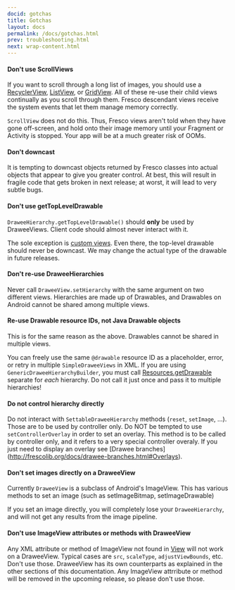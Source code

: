 ```yaml
---
docid: gotchas
title: Gotchas
layout: docs
permalink: /docs/gotchas.html
prev: troubleshooting.html
next: wrap-content.html
---
```


#### Don't use ScrollViews

If you want to scroll through a long list of images, you should use a [RecyclerView](http://developer.android.com/reference/android/support/v7/widget/RecyclerView.html), [ListView](https://developer.android.com/reference/android/widget/ListView.html), or [GridView](https://developer.android.com/reference/android/widget/GridView.html). All of these re-use their child views continually as you scroll through them. Fresco descendant views receive the system events that let them manage memory correctly.

`ScrollView` does not do this. Thus, Fresco views aren't told when they have gone off-screen, and hold onto their image memory until your Fragment or Activity is stopped. Your app will be at a much greater risk of OOMs.

#### Don't downcast

It is tempting to downcast objects returned by Fresco classes into actual objects that appear to give you greater control. At best, this will result in fragile code that gets broken in next release; at worst, it will lead to very subtle bugs.

#### Don't use getTopLevelDrawable

`DraweeHierarchy.getTopLevelDrawable()` should **only** be used by DraweeViews. Client code should almost never interact with it.

The sole exception is [custom views](writing-custom-views.html). Even there, the top-level drawable should never be downcast. We may change the actual type of the drawable in future releases.

#### Don't re-use DraweeHierarchies

Never call ```DraweeView.setHierarchy``` with the same argument on two different views. Hierarchies are made up of Drawables, and Drawables on Android cannot be shared among multiple views.

#### Re-use Drawable resource IDs, not Java Drawable objects

This is for the same reason as the above. Drawables cannot be shared in multiple views.

You can freely use the same `@drawable` resource ID as a placeholder, error, or retry in multiple `SimpleDraweeViews` in XML. If you are using `GenericDraweeHierarchyBuilder`, you must call [Resources.getDrawable](http://developer.android.com/reference/android/content/res/Resources.html#getDrawable(int)) separate for *each* hierarchy. Do not call it just once and pass it to multiple hierarchies!

#### Do not control hierarchy directly

Do not interact with `SettableDraweeHierarchy` methods (`reset`, `setImage`, ...). Those are to be used by controller only. Do NOT be tempted to use `setControllerOverlay` in order to set an overlay. This method is to be called by controller only, and it refers to a very special controller overaly. If you just need to display an overlay see [Drawee branches] (http://frescolib.org/docs/drawee-branches.html#Overlays).

#### Don't set images directly on a DraweeView

Currently ```DraweeView``` is a subclass of Android's ImageView. This has various methods to set an image (such as setImageBitmap, setImageDrawable)

If you set an image directly, you will completely lose your ```DraweeHierarchy```, and will not get any results from the image pipeline.

#### Don't use ImageView attributes or methods with DraweeView

Any XML attribute or method of ImageView not found in [View](http://developer.android.com/reference/android/view/View.html) will not work on a DraweeView. Typical cases are `src`, `scaleType`, `adjustViewBounds`, etc. Don't use those. DraweeView has its own counterparts as explained in the other sections of this documentation. Any ImageView attrribute or method will be removed in the upcoming release, so please don't use those.
